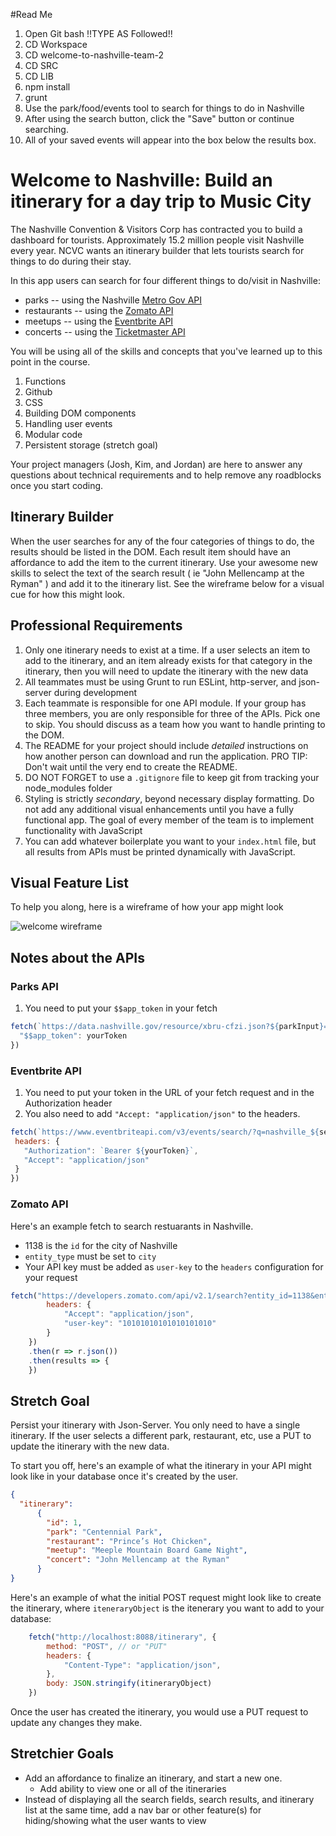 #Read Me

1) Open Git bash
!!TYPE AS Followed!!
2) CD Workspace
3) CD welcome-to-nashville-team-2
4) CD SRC
5) CD LIB
6) npm install
7) grunt
8) Use the park/food/events tool to search for things to do in Nashville
9) After using the search button, click the "Save" button or continue searching.
10) All of your saved events will appear into the box below the results box.



# Welcome to Nashville: Build an itinerary for a day trip to Music City

The Nashville Convention & Visitors Corp has contracted you to build a dashboard for tourists. Approximately 15.2 million people visit Nashville every year. NCVC wants an itinerary builder that lets tourists search for things to do during their stay.

In this app users can search for four different things to do/visit in Nashville:
* parks -- using the Nashville [Metro Gov API](https://dev.socrata.com/foundry/data.nashville.gov/xbru-cfzi)
* restaurants -- using the [Zomato API](https://developers.zomato.com/api)
* meetups -- using the [Eventbrite API](https://www.eventbrite.com/developer/v3/)
* concerts -- using the [Ticketmaster API](https://developer.ticketmaster.com/products-and-docs/apis/getting-started/)

You will be using all of the skills and concepts that you've learned up to this point in the course.

1. Functions
1. Github
1. CSS
1. Building DOM components
1. Handling user events
1. Modular code
1. Persistent storage (stretch goal)

Your project managers (Josh, Kim, and Jordan) are here to answer any questions about technical requirements and to help remove any roadblocks once you start coding.

## Itinerary Builder

When the user searches for any of the four categories of things to do, the results should be listed in the DOM. Each result item should have an affordance to add the item to the current itinerary. Use your awesome new skills to select the text of the search result ( ie "John Mellencamp at the Ryman" ) and add it to the itinerary list. See the wireframe below for a visual cue for how this might look.


## Professional Requirements

1. Only one itinerary needs to exist at a time. If a user selects an item to add to the itinerary, and an item already exists for that category in the itinerary, then you will need to update the itinerary with the new data
1. All teammates must be using Grunt to run ESLint, http-server, and json-server during development
1. Each teammate is responsible for one API module. If your group has three members, you are only responsible for three of the APIs. Pick one to skip. You should discuss as a team how you want to handle printing to the DOM.
1. The README for your project should include *detailed* instructions on how another person can download and run the application. PRO TIP: Don't wait until the very end to create the README.
1. DO NOT FORGET to use a `.gitignore` file to keep git from tracking your node_modules folder
1. Styling is strictly _secondary_, beyond necessary display formatting. Do not add any additional visual enhancements until you have a fully functional app. The goal of every member of the team is to implement functionality with JavaScript
1. You can add whatever boilerplate you want to your `index.html` file, but all results from APIs must be printed dynamically with JavaScript.

## Visual Feature List

To help you along, here is a wireframe of how your app might look

![welcome wireframe](https://github.com/nashville-software-school/welcome-to-nashville/blob/master/welcome_nash_wireframe2.png?raw=true)

## Notes about the APIs

### Parks API
1. You need to put your `$$app_token` in your fetch
```js
fetch(`https://data.nashville.gov/resource/xbru-cfzi.json?${parkInput}=Yes`, {
  "$$app_token": yourToken
})

```

### Eventbrite API
1. You need to put your token in the URL of your fetch request and in the Authorization header
1. You also need to add `"Accept: "application/json"` to the headers.
 ```js
fetch(`https://www.eventbriteapi.com/v3/events/search/?q=nashville_${searchField}&token=${yourToken}`, {
  headers: {
    "Authorization": `Bearer ${yourToken}`,
    "Accept": "application/json"
  }
})

```

### Zomato API

Here's an example fetch to search restuarants in Nashville.

* 1138 is the `id` for the city of Nashville
* `entity_type` must be set to `city`
* Your API key must be added as `user-key` to the `headers` configuration for your request

```js
fetch("https://developers.zomato.com/api/v2.1/search?entity_id=1138&entity_type=city&start=first&sort=rating", {
        headers: {
            "Accept": "application/json",
            "user-key": "10101010101010101010"
        }
    })
    .then(r => r.json())
    .then(results => {
    })
```

## Stretch Goal
Persist your itinerary with Json-Server. You only need to have a single itinerary. If the user selects a different park, restaurant, etc, use a PUT to update the itinerary with the new data.

To start you off, here's an example of what the itinerary in your API might look like in your database once it's created by the user.

```json
{
  "itinerary":
      {
        "id": 1,
        "park": "Centennial Park",
        "restaurant": "Prince’s Hot Chicken",
        "meetup": "Meeple Mountain Board Game Night",
        "concert": "John Mellencamp at the Ryman"
      }
}
```

Here's an example of what the initial POST request might look like to create the itinerary, where `iteneraryObject` is the itenerary you want to add to your database:
```js
    fetch("http://localhost:8088/itinerary", {
        method: "POST", // or "PUT"
        headers: {
            "Content-Type": "application/json",
        },
        body: JSON.stringify(itineraryObject)
    })
```
Once the user has created the itinerary, you would use a PUT request to update any changes they make.


## Stretchier Goals
* Add an affordance to finalize an itinerary, and start a new one.
  * Add ability to view one or all of the itineraries
* Instead of displaying all the search fields, search results, and itinerary list at the same time, add a nav bar or other feature(s) for hiding/showing what the user wants to view


